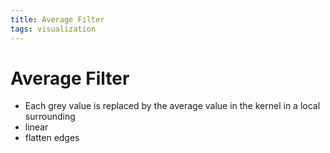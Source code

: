 ```yaml
---
title: Average Filter
tags: visualization
---
```


# Average Filter
- Each grey value is replaced by the average value in the kernel in a local surrounding
- linear
- flatten edges


